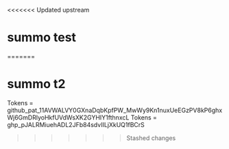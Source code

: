 <<<<<<< Updated upstream
# summo test
=======
# summo t2
Tokens = 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
Tokens = 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
>>>>>>> Stashed changes

